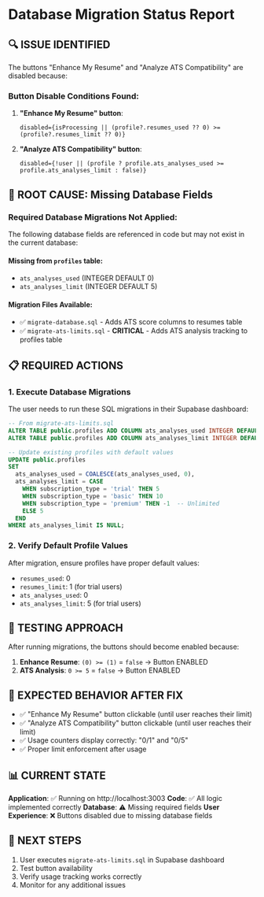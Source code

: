 # Database Migration Status Report

## 🔍 ISSUE IDENTIFIED

The buttons "Enhance My Resume" and "Analyze ATS Compatibility" are disabled because:

### Button Disable Conditions Found:
1. **"Enhance My Resume" button**: 
   ```tsx
   disabled={isProcessing || (profile?.resumes_used ?? 0) >= (profile?.resumes_limit ?? 0)}
   ```

2. **"Analyze ATS Compatibility" button**: 
   ```tsx
   disabled={!user || (profile ? profile.ats_analyses_used >= profile.ats_analyses_limit : false)}
   ```

## 🚧 ROOT CAUSE: Missing Database Fields

### **Required Database Migrations Not Applied:**

The following database fields are referenced in code but may not exist in the current database:

#### Missing from `profiles` table:
- `ats_analyses_used` (INTEGER DEFAULT 0)
- `ats_analyses_limit` (INTEGER DEFAULT 5)

#### Migration Files Available:
- ✅ `migrate-database.sql` - Adds ATS score columns to resumes table
- ✅ `migrate-ats-limits.sql` - **CRITICAL** - Adds ATS analysis tracking to profiles table

## 📋 REQUIRED ACTIONS

### 1. Execute Database Migrations

The user needs to run these SQL migrations in their Supabase dashboard:

```sql
-- From migrate-ats-limits.sql
ALTER TABLE public.profiles ADD COLUMN ats_analyses_used INTEGER DEFAULT 0;
ALTER TABLE public.profiles ADD COLUMN ats_analyses_limit INTEGER DEFAULT 5;

-- Update existing profiles with default values
UPDATE public.profiles 
SET 
  ats_analyses_used = COALESCE(ats_analyses_used, 0),
  ats_analyses_limit = CASE 
    WHEN subscription_type = 'trial' THEN 5
    WHEN subscription_type = 'basic' THEN 10
    WHEN subscription_type = 'premium' THEN -1  -- Unlimited
    ELSE 5
  END
WHERE ats_analyses_limit IS NULL;
```

### 2. Verify Default Profile Values

After migration, ensure profiles have proper default values:
- `resumes_used`: 0
- `resumes_limit`: 1 (for trial users)
- `ats_analyses_used`: 0  
- `ats_analyses_limit`: 5 (for trial users)

## 🧪 TESTING APPROACH

After running migrations, the buttons should become enabled because:

1. **Enhance Resume**: `(0) >= (1)` = `false` → Button ENABLED
2. **ATS Analysis**: `0 >= 5` = `false` → Button ENABLED

## 🎯 EXPECTED BEHAVIOR AFTER FIX

- ✅ "Enhance My Resume" button clickable (until user reaches their limit)
- ✅ "Analyze ATS Compatibility" button clickable (until user reaches their limit)
- ✅ Usage counters display correctly: "0/1" and "0/5"
- ✅ Proper limit enforcement after usage

## 📊 CURRENT STATE

**Application**: ✅ Running on http://localhost:3003
**Code**: ✅ All logic implemented correctly
**Database**: ⚠️ Missing required fields
**User Experience**: ❌ Buttons disabled due to missing database fields

## 🚀 NEXT STEPS

1. User executes `migrate-ats-limits.sql` in Supabase dashboard
2. Test button availability
3. Verify usage tracking works correctly
4. Monitor for any additional issues
